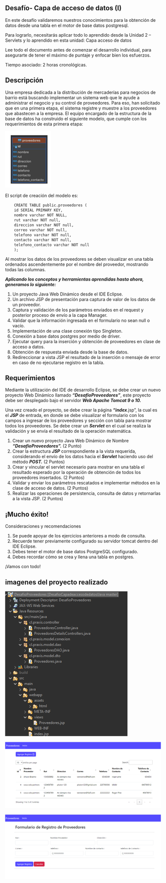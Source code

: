 Desafío- Capa de acceso de datos (I)
--

En este desafío validaremos nuestros conocimientos para la obtención de datos desde una
tabla en el motor de base datos postgresql.

Para lograrlo, necesitarás aplicar todo lo aprendido desde la Unidad 2 – Servlets y lo
aprendido en esta unidad: Capa acceso de datos

Lee todo el documento antes de comenzar el desarrollo individual, para asegurarte de tener
el máximo de puntaje y enfocar bien los esfuerzos.

Tiempo asociado: 2 horas cronológicas.

Descripción
-

Una empresa dedicada a la distribución de mercaderías para negocios de barrio está
buscando implementar un sistema web que le ayude a administrar el negocio y su control de
proveedores. Para eso, han solicitado que en una primera etapa, el sistema registre y muestre
a los proveedores que abastecen a la empresa. El equipo encargado de la estructura de la
base de datos ha construido el siguiente modelo, que cumple con los requerimientos de esta
primera etapa: 


![alt text](image.png)

El script de creación del modelo es:

        CREATE TABLE public.proveedores (
        id SERIAL PRIMARY KEY,
        nombre varchar NOT NULL,
        rut varchar NOT null,
        direccion varchar NOT null,
        correo varchar NOT null,
        telefono varchar NOT null,
        contacto varchar NOT null,
        telefono_contacto varchar NOT null
        );


Al mostrar los datos de los proveedores se deben visualizar en una tabla ordenados
ascendentemente por el nombre del proveedor, mostrando todas las columnas.

<b><i>Aplicando los conceptos y herramientas aprendidas hasta ahora, generamos lo siguiente:</i></b>


1. Un proyecto Java Web Dinámico desde el IDE Eclipse.
2. Un archivo JSP de presentación para captura de valor de los datos de un proveedor.
3. Captura y validación de los parámetros enviados en el request y posterior proceso de
envío a la capa Manager.
4. Validar que la información ingresada en el formulario no sean null o vacío.
5. Implementación de una clase conexión tipo Singleton.
6. Conexión a base datos postgres por medio de driver.
7. Ejecutar query para la inserción y obtención de proveedores en clase de acceso a
datos.
8. Obtención de respuesta enviada desde la base de datos.
9. Redireccionar a vista JSP el resultado de la inserción o mensaje de error en caso de
no ejecutarse registro en la tabla.


Requerimientos
-
Mediante la utilización del IDE de desarrollo Eclipse, se debe crear un nuevo proyecto Web
Dinámico llamado <b><i>“DesafioProveedores”</i></b>, este proyecto debe ser desplegado bajo el servidor <b><i>Web Apache Tomcat 9 o 10.</i></b>

Una vez creado el proyecto, se debe crear la página <b><i>“index</i></b>.jsp”, la cual es el <b><i>JSP</i></b> de entrada,
en donde se debe visualizar el formulario con los campos a ingresar de los proveedores y
sección con tabla para mostrar todos los proveedores.
Se debe crear un <b><i>Servlet</i></b> en el cual se realiza la validación y se envía el resultado de la
operación matemática.
1. Crear un nuevo proyecto Java Web Dinámico de Nombre <b><i>“DesafioProveedores”.</i></b>
(2 Punto)
2. Crear la estructura <b><i>JSP</i></b> correspondiente a la vista requerida, considerando el envío de
los datos hacia el <b><i>Servlet</i></b> haciendo uso del método <b><i>POST.</i></b>
(2 Puntos)
3. Crear y vincular el servlet necesario para mostrar en una tabla el resultado esperado
por la operación de obtención de todos los proveedores insertados.
(2 Puntos)
4. Validar y enviar los parámetros rescatados e implementar métodos en la clase de
acceso de datos.
(2 Puntos)
5. Realizar las operaciones de persistencia, consulta de datos y retornarlas a la vista JSP.
(2 Puntos)


¡Mucho éxito!
- 

Consideraciones y recomendaciones

1. Se puede apoyar de los ejercicios anteriores a modo de consulta.
2. Recuerde tener previamente configurado su servidor tomcat dentro del IDE Eclipse.
3. Debes tener el motor de base datos PostgreSQL configurado.
4. Debes recordar cómo se crea y llena una tabla en postgres.
 
 ¡Vamos con todo!


 imagenes del proyecto realizado 
 -

 ![alt text](image-1.png)

 ![alt text](image-4.png)

 ![alt text](image-3.png)